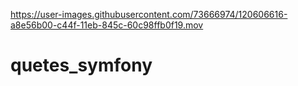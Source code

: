 
https://user-images.githubusercontent.com/73666974/120606616-a8e56b00-c44f-11eb-845c-60c98ffb0f19.mov

# quetes_symfony
